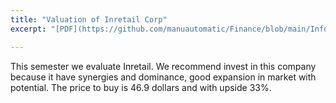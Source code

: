 ```yaml
---
title: "Valuation of Inretail Corp"
excerpt: "[PDF](https://github.com/manuautomatic/Finance/blob/main/Informe%20Finanzas%20corporativas%20(7).pdf): Workgroup Corporate Finance."

---
```


This semester we evaluate Inretail. We recommend invest in this company because it have synergies and dominance, good expansion in market with potential. The price to buy is 46.9 dollars and with upside 33%. 

